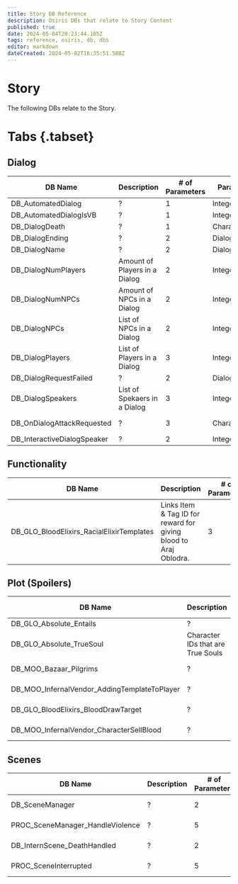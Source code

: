 ```yaml
---
title: Story DB Reference
description: Osiris DBs that relate to Story Content
published: true
date: 2024-05-04T20:23:44.105Z
tags: reference, osiris, db, dbs
editor: markdown
dateCreated: 2024-05-02T16:35:51.588Z
---
```


# Story
The following DBs relate to the Story.

# Tabs {.tabset}
## Dialog
|DB Name|Description|# of Parameters|Parameter 1|Parameter 2|Parameter 3|Parameter 4|Parameter 5|
|-----|----|----|----|----|----|----|----|
|DB_AutomatedDialog|?|1|Integer|--|--|--|--|
|DB_AutomatedDialogIsVB|?|1|Integer|--|--|--|--|
|DB_DialogDeath|?|1|Character UUID|--|--|--|--|
|DB_DialogEnding|?|2|DialogResource|Integer|--|--|--|
|DB_DialogName|?|2|DialogResource|Integer|--|--|--|
|DB_DialogNumPlayers|Amount of Players in a Dialog|2|Integer|Dialog Resource|--|--|--|
|DB_DialogNumNPCs|Amount of NPCs in a Dialog|2|Integer|Dialog Resource|--|--|--|
|DB_DialogNPCs|List of NPCs in a Dialog|2|Integer|Dialog Resource|--|--|--|
|DB_DialogPlayers|List of Players in a Dialog|3|Integer|UUID String|?|--|--|
|DB_DialogRequestFailed|?|2|DialogResource|Integer|--|--|--|
|DB_DialogSpeakers|List of Spekaers in a Dialog|3|Integer|UUID String|?|--|--|
|DB_OnDialogAttackRequested|?|3|Character UUID|Character UUID|Integer|--|--|
|DB_InteractiveDialogSpeaker|?|2|Integer|?|--|--|--|

## Functionality
|DB Name|Description|# of Parameters|Parameter 1|Parameter 2|Parameter 3|Parameter 4|Parameter 5|
|-----|----|----|----|----|----|----|----|
|DB_GLO_BloodElixirs_RacialElixirTemplates|Links Item & Tag ID for reward for giving blood to Araj Oblodra.|3|Tag ID|Item ID|?|--|--|

## Plot (Spoilers)
|DB Name|Description|# of Parameters|Parameter 1|Parameter 2|Parameter 3|Parameter 4|Parameter 5|
|-----|----|----|----|----|----|----|----|
|DB_GLO_Absolute_Entails|?|2|Flag UUID|Flag UUID|--|--|--|
|DB_GLO_Absolute_TrueSoul|Character IDs that are True Souls|1|Character UUID|--|--|--|--|
|DB_MOO_Bazaar_Pilgrims|?|3|Character UUID|String ID|?|--|--|
|DB_MOO_InfernalVendor_AddingTemplateToPlayer|?|2|Item ID|Character UUID|--|--|--|
|DB_GLO_BloodElixirs_BloodDrawTarget|?|3|String UUID|Character UUID|?|--|--|
|DB_MOO_InfernalVendor_CharacterSellBlood|?|1|Character UUID|--|--|--|--|

## Scenes
|DB Name|Description|# of Parameters|Parameter 1|Parameter 2|Parameter 3|Parameter 4|Parameter 5|
|-----|----|----|----|----|----|----|----|
|DB_SceneManager|?|2|Character UUID|?|--|--|--|
|PROC_SceneManager_HandleViolence|?|5|Integer as Boolean|?|?|String|?|
|DB_InternScene_DeathHandled|?|2|?|Character UUID|--|--|--|
|PROC_SceneInterrupted|?|5|Character UUID|UUID|?|String|--|